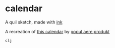 # calendar

A quil sketch, made with [ink](http://jedahan.com/ink)

A recreation of [this calendar][] by [popul aere produkt][]

    clj

[this calendar]: https://www.shopssl.de/epages/es105256.sf/en_GB/?ObjectPath=/Shops/es105256_einkaufen/Products/WK_2018_pink
[popul aere produkt]: http://www.populaere-produkte.de/
